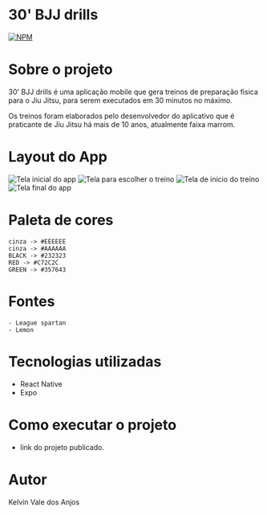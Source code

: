 # 30' BJJ drills
[![NPM](https://img.shields.io/npm/l/react)](https://github.com/KelvinValeTi/30-bjj-drills/blob/main/LICENSE) 

# Sobre o projeto
30' BJJ drills é uma aplicação mobile que gera treinos de preparação fisica para o Jiu Jitsu, para serem executados em 30 minutos no máximo.

Os treinos foram elaborados pelo desenvolvedor do aplicativo que é praticante de Jiu Jitsu há mais de 10 anos, atualmente faixa marrom.

# Layout do App
<img src="./assets/screensReadme/telaInicial.jpg" alt="Tela inicial do app">
<img src="./assets/screensReadme/escolheTreino.jpg" alt="Tela para escolher o treino">
<img src="./assets/screensReadme/treinoInicio.jpg" alt="Tela de inicio do treino">
<img src="./assets/screensReadme/telaFim.jpg" alt="Tela final do app">

# Paleta de cores
    cinza -> #EEEEEE
    cinza -> #AAAAAA
    BLACK -> #232323
    RED -> #C72C2C
    GREEN -> #357643

# Fontes
    - League spartan
    - Lemon

# Tecnologias utilizadas
- React Native
- Expo

# Como executar o projeto
- link do projeto publicado.

# Autor
Kelvin Vale dos Anjos
